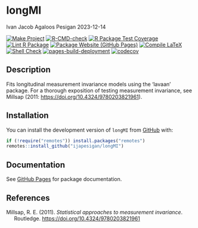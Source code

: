 longMI
================
Ivan Jacob Agaloos Pesigan
2023-12-14

<!-- README.md is generated from README.Rmd. Please edit that file -->
<!-- badges: start -->

[![Make
Project](https://github.com/ijapesigan/longMI/actions/workflows/make.yml/badge.svg)](https://github.com/ijapesigan/longMI/actions/workflows/make.yml)
[![R-CMD-check](https://github.com/ijapesigan/longMI/actions/workflows/check-full.yml/badge.svg)](https://github.com/ijapesigan/longMI/actions/workflows/check-full.yml)
[![R Package Test
Coverage](https://github.com/ijapesigan/longMI/actions/workflows/test-coverage.yml/badge.svg)](https://github.com/ijapesigan/longMI/actions/workflows/test-coverage.yml)
[![Lint R
Package](https://github.com/ijapesigan/longMI/actions/workflows/lint.yml/badge.svg)](https://github.com/ijapesigan/longMI/actions/workflows/lint.yml)
[![Package Website (GitHub
Pages)](https://github.com/ijapesigan/longMI/actions/workflows/pkgdown-gh-pages.yml/badge.svg)](https://github.com/ijapesigan/longMI/actions/workflows/pkgdown-gh-pages.yml)
[![Compile
LaTeX](https://github.com/ijapesigan/longMI/actions/workflows/latex.yml/badge.svg)](https://github.com/ijapesigan/longMI/actions/workflows/latex.yml)
[![Shell
Check](https://github.com/ijapesigan/longMI/actions/workflows/shellcheck.yml/badge.svg)](https://github.com/ijapesigan/longMI/actions/workflows/shellcheck.yml)
[![pages-build-deployment](https://github.com/ijapesigan/longMI/actions/workflows/pages/pages-build-deployment/badge.svg)](https://github.com/ijapesigan/longMI/actions/workflows/pages/pages-build-deployment)
[![codecov](https://codecov.io/gh/ijapesigan/longMI/branch/main/graph/badge.svg?token=KVLUET3DJ6)](https://codecov.io/gh/ijapesigan/longMI)
<!-- badges: end -->

## Description

Fits longitudinal measurement invariance models using the ‘lavaan’
package. For a thorough exposition of testing measurement invariance,
see Millsap (2011: <https://doi.org/10.4324/9780203821961>).

## Installation

You can install the development version of `longMI` from
[GitHub](https://github.com/ijapesigan/longMI) with:

``` r
if (!require("remotes")) install.packages("remotes")
remotes::install_github("ijapesigan/longMI")
```

## Documentation

See [GitHub Pages](https://ijapesigan.github.io/longMI/index.html) for
package documentation.

## References

<div id="refs" class="references csl-bib-body hanging-indent"
line-spacing="2">

<div id="ref-Millsap-2011" class="csl-entry">

Millsap, R. E. (2011). *Statistical approaches to measurement
invariance*. Routledge. <https://doi.org/10.4324/9780203821961>

</div>

</div>
